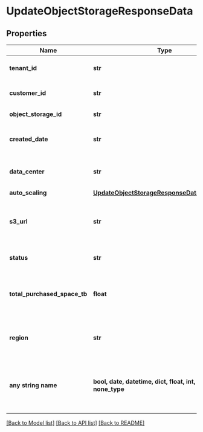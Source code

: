 # UpdateObjectStorageResponseData


## Properties
Name | Type | Description | Notes
------------ | ------------- | ------------- | -------------
**tenant_id** | **str** | Your customer tenant id | 
**customer_id** | **str** | Your customer number | 
**object_storage_id** | **str** | Object storage id | 
**created_date** | **str** | Creation date for object storage. | 
**data_center** | **str** | Data center of the object storage. | 
**auto_scaling** | [**UpdateObjectStorageResponseDataAutoScaling**](UpdateObjectStorageResponseDataAutoScaling.md) |  | 
**s3_url** | **str** | S3 URL to connect to your S3 compatible object storage | 
**status** | **str** | The object storage status | 
**total_purchased_space_tb** | **float** | Total purchased object storage space in TB. | 
**region** | **str** | The region where your object storage is located | 
**any string name** | **bool, date, datetime, dict, float, int, list, str, none_type** | any string name can be used but the value must be the correct type | [optional]

[[Back to Model list]](../README.md#documentation-for-models) [[Back to API list]](../README.md#documentation-for-api-endpoints) [[Back to README]](../README.md)


